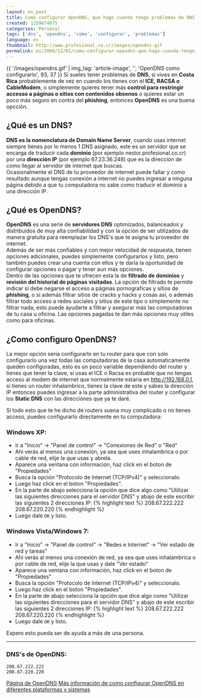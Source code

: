 ```yaml
---
layout: es_post
title: Como configurar OpenDNS, que hago cuando tengo problemas de DNS
created: 1259674875
categories: Personal
tags: ['dns', 'opendns', 'como', 'configurar', 'problemas']
language: es
thumbnail: http://www.profesional.co.cr/images/opendns.gif
permalink: es/2009/12/01/como-configurar-opendns-que-hago-cuando-tengo-problemas-dns-1466/
---
```

{{ '/images/opendns.gif' | img_tag: 'article-image', '', 'OpenDNS como configurarlo', 93, 37 }}
Si sueles tener problemas de __DNS__, si vives en __Costa Rica__ probablemente de vez en cuando los tienes con el __ICE, RACSA o CableModem__, o simplemente quieres tener más __control para restringir accesso a páginas o sitios con contenidos obsenos__ o quieres estar un poco más seguro en contra del __phishing__, entonces __OpenDNS__ es una buena opcción.

## ¿Qué es un DNS?
__DNS es la nomenclatura de Domain Name Server__, cuando usas internet siempre tienes por lo menos 1 DNS asignado, este es un servidor que se encarga de traducir cada __dominio__ (por ejemplo nestor.profesional.co.cr) por una __dirección IP__ (por ejemplo 67.23.36.248) que es la dirección de como llegar al servidor de internet que buscas.  
Ocasionalmente el DNS de tu proveedor de internet puede fallar y como resultado aunque tengas conexión a internet no puedes ingresar a ninguna página debido a que tu computadora no sabe como traducir el dominio a una dirección IP.

## ¿Qué es OpenDNS?
__OpenDNS__ es una serie de __servidores DNS__ optimizados, balanceados y distribuidos de muy alta confiabilidad y con la opción de ser utilizados de manera gratuita para reemplazar los DNS's que te asigna tu proveedor de internet.  
Además de ser más confiables y con mejor velocidad de respuesta, tienen opciones adicionales, puedes simplemente configurarlos y listo, pero también puedes crear una cuenta con ellos y te daría la oportunidad de configurar opciones o pagar y tener aun más opciones.  
Dentro de las opciones que te ofrecen esta la de __filtrado de dominios__ y __revisión del historial de páginas visitadas__. La opción de filtrado te permite indicar si debe negarse el acceso a páginas pornograficas y sitios de __phishing__, o si además filtrar sitios de cracks y hacks y cosas así, o además filtrar todo acceso a redes sociales y sitios de este tipo o simplemente no filtrar nada, esto puede ayudarte a filtrar y asegurar más las computadoras de tu casa u oficina. Las opciones pagadas te dan más opciones muy utiles como para oficinas.  

## ¿Como configuro OpenDNS?
La mejor opción sería configurarlo en tu router para que con solo configurarlo una vez todas las computadoras de la casa automaticamente queden configuradas, esto es un poco variable dependiendo del router y tienes que tener la clave, si usas el ICE o Racsa es probable que no tengas acceso al modem de internet que normalmente estaria en http://192.168.0.1, si tienes un router inhalambrico, tienes la clave de este y sabes la dirección IP entonces puedes ingresar a la parte administrativa del router y configurar los __Static DNS__ con las direcciónes que ya te daré.  

Si todo esto que te he dicho de routers suena muy complicado o no tienes acceso, puedes configurarlo directamente en tu computadora:
### Windows XP:
- Ir a "Inicio" -&gt; "Panel de control" -&gt; "Conexiones de Red" o "Red"
- Ahi verás al menos una conexión, ya sea que uses inhalambrica o por cable de red, elije la que usas y abrela.
- Aparece una ventana con información, haz click en el boton de "Propiedades"
- Busca la opción "Protocolo de Internet (TCP/IPv4)" y seleccionalo.
- Luego haz click en el boton "Propiedades".
- En la parte de abajo selecciona la opción que dice algo como "Utilizar las siguientes direcciones para el servidor DNS" y abajo de este escribir las siguientes 2 direcciones IP:
{% highlight text %}
208.67.222.222 
208.67.220.220
{% endhighlight %}
- Luego dale `OK` y listo.

### Windows Vista/Windows 7:
- Ir a "Inicio" -&gt; "Panel de control" -&gt; "Redes e Internet" -&gt; "Ver estado de red y tareas"
- Ahi verás al menos una conexión de red, ya sea que uses inhalambrica o por cable de red, elije la que usas y dale "Ver estado"
- Aparece una ventana con información, haz click en el boton de "Propiedades"
- Busca la opción "Protocolo de Internet (TCP/IPv4)" y seleccionalo.
- Luego haz click en el boton "Propiedades".
- En la parte de abajo selecciona la opción que dice algo como "Utilizar las siguientes direcciones para el servidor DNS" y abajo de este escribir las siguientes 2 direcciones IP: 
{% highlight text %}
208.67.222.222 
208.67.220.220
{% endhighlight %}
- Luego dale `OK` y listo.

Espero esto pueda ser de ayuda a más de una persona.

---
### DNS's de OpenDNS:
    208.67.222.222
    208.67.220.220

[Página de OpenDNS](http://www.opendns.com)
[Más información de como configurar OpenDNS en diferentes plataformas y sistemas](http://www.opendns.com/support/category/3)

